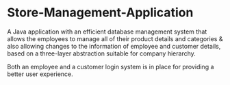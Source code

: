 # Store-Management-Application

A Java application with an efficient database management system that allows the employees to manage all of their product details and categories & also allowing changes to the 
information of employee and customer details, based on a three-layer abstraction suitable for company hierarchy. 

Both an employee and a customer login system is in place for providing a better user experience.
